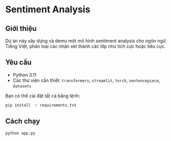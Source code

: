 # Sentiment Analysis

## Giới thiệu
Dự án này xây dựng và demo một mô hình sentiment analysis cho ngôn ngữ Tiếng Việt, phân loại các nhận xét thành các lớp như tích cực hoặc tiêu cực.

## Yêu cầu
- Python 3.11
- Các thư viện cần thiết: `transformers`, `streamlit`, `torch`, `sentencepiece`, `datasets`

Bạn có thể cài đặt tất cả bằng lệnh:
```bash
pip install -r requirements.txt
```

## Cách chạy
```bash
python app.py
```